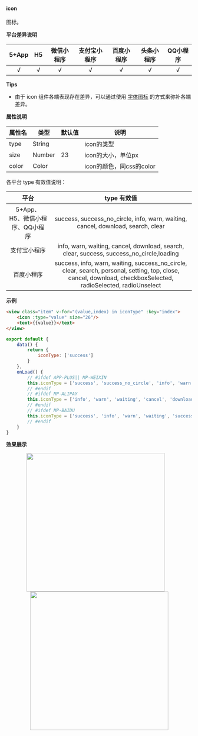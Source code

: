 #### icon

图标。

**平台差异说明**

|5+App|H5|微信小程序|支付宝小程序|百度小程序|头条小程序|QQ小程序|
|:-:|:-:|:-:|:-:|:-:|:-:|:-:|
|√|√|√|√|√|√|√|

**Tips**

* 由于 icon 组件各端表现存在差异，可以通过使用 [字体图标](/frame?id=字体图标) 的方式来弥补各端差异。

**属性说明**

|属性名|类型|默认值|说明|
|---|---|---|---|
|type|String||icon的类型|
|size|Number|23|icon的大小，单位px|
|color|Color||icon的颜色，同css的color|

各平台 type 有效值说明：

|平台|type 有效值|
|:-:|:-:|
|5+App、H5、微信小程序、QQ小程序|success, success_no_circle, info, warn, waiting, cancel, download, search, clear|
|支付宝小程序|info, warn, waiting, cancel, download, search, clear, success, success_no_circle,loading|
|百度小程序|success, info, warn, waiting, success_no_circle, clear, search, personal, setting, top, close, cancel, download, checkboxSelected, radioSelected, radioUnselect|


**示例**
```html
<view class="item" v-for="(value,index) in iconType" :key="index">
    <icon :type="value" size="26"/>
    <text>{{value}}</text>
</view>
```
```javascript
export default {
    data() {
        return {
            iconType: ['success']
        }
    },
    onLoad() {
        // #ifdef APP-PLUS|| MP-WEIXIN
        this.iconType = ['success', 'success_no_circle', 'info', 'warn', 'waiting', 'cancel', 'download', 'search','clear']
        // #endif
        // #ifdef MP-ALIPAY
        this.iconType = ['info', 'warn', 'waiting', 'cancel', 'download', 'search', 'clear', 'success', 'success_no_circle', 'loading']
        // #endif
        // #ifdef MP-BAIDU
        this.iconType = ['success', 'info', 'warn', 'waiting', 'success_no_circle', 'clear', 'search', 'personal', 'setting', 'top', 'close', 'cancel', 'download', 'checkboxSelected', 'radioSelected', 'radioUnselect']
        // #endif
    }
}

```

**效果展示**

<div style="display:flex;align-items: flex-start;justify-content: center;flex-wrap: wrap;">
		<img src="https://img-cdn-qiniu.dcloud.net.cn/uniapp/doc/icon1.png" width="375" style="margin-right:20px;"/>
		<img src="https://img-cdn-qiniu.dcloud.net.cn/uniapp/doc/icon2.png" width="375"/>
</div>
